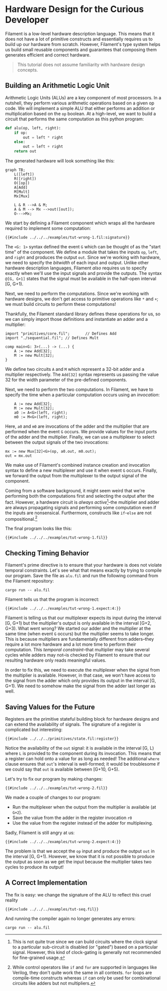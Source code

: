 # Hardware Design for the Curious Developer

Filament is a low-level hardware description language. This means that it does not have a lot of primitive constructs and essentially requires us to build up our hardware from scratch. However, Filament's type system helps us build small reusable components and guarantees that composing them generates efficient and correct hardware.

> This tutorial does not assume familiarity with hardware design concepts.

## Building an Arithmetic Logic Unit

Arithmetic Logic Units (ALUs) are a key component of most processors. In a nutshell, they perform various arithmetic operations based on a given op code. We will implement a simple ALU that either performs an addition or multiplication based on the `op` boolean. At a high-level, we want to build a circuit that performs the same computation as this python program:

```python
def alu(op, left, right):
    if op:
        out = left * right
    else:
        out = left + right
    return out
```

The generated hardware will look something like this:
```mermaid
graph TB;
    L([left])
    R([right])
    O([op])
    A[Add]
    M[Mult]
    Mx[Mux]

    L & R -->A & M;
    A & M --> Mx -->out([out]);
    O--->Mx;
```

We start by defining a Filament component which wraps all the hardware required to implement some computation:
```filament
{{#include ../../../examples/tut-wrong-1.fil:signature}}
```

The `<G: 1>` syntax defined the event `G` which can be thought of as the "start time" of the component.
We define a module that takes the inputs `op`, `left`, and `right` and produces the output `out`.
Since we're working with hardware, we need to specify the *bitwidth* of each input and output.
Unlike other hardware description languages, Filament *also* requires us to specify exactly when we'll use the input signals and provide the outputs. The syntax `@[G, G+1]` states that the signal must be available in the half-open interval [G, G+1).

Next, we need to perform the computations. Since we're working with hardware designs, we don't get access to primitive operations like `*` and `+`; we must build circuits to perform these computations!

Thankfully, the Filament standard library defines these operations for us, so we can simply import those definitions and instantiate an adder and a multiplier:
```filament
import "primitives/core.fil";       // Defines Add
import "./sequential.fil"; // Defines Mult

comp main<G: 3>(...) -> (...) {
    A := new Add[32];
    M := new Mult[32];
}
```

We define two circuits `A` and `M` which represent a 32-bit adder and a multiplier respectively. The `Add[32]` syntax represents us passing the value 32 for the width parameter of the pre-defined components.

Next, we need to perform the two computations. In Filament, we have to specify the time when a particular computation occurs using an *invocation*:
```filament
    A := new Add[32];
    M := new Mult[32];
    a0 := A<G>(left, right);
    m0 := M<G>(left, right);
```

Here, `a0` and `m0` are invocations of the adder and the multiplier that are performed when the event `G` occurs. We provide values for the input ports of the adder and the multiplier. Finally, we can use a multiplexer to select between the output signals of the two invocations:
```filament
mx := new Mux[32]<G>(op, a0.out, m0.out);
out = mx.out
```

We make use of Filament's combined instance creation and invocation syntax to define a new multiplexer and use it when event `G` occurs. Finally, we forward the output from the multiplexer to the output signal of the component.

Coming from a software background, it might seem weird that we're performing both the computations first and selecting the output after the fact. However, a hardware circuit is *always active*[^clock-gating]–the multiplier and adder are always propagating signals and performing some computation even if the inputs are nonsensical. Furthermore, constructs like `if`-`else` are not compositional.[^control-comp]

The final program looks like this:
```filament
{{#include ../../../examples/tut-wrong-1.fil}}
```

## Checking Timing Behavior

Filament's prime directive is to ensure that your hardware is does not violate temporal constraints.
Let's see what that means exactly by trying to compile our program.
Save the file as `alu.fil` and run the following command from the Filament repository:
```
cargo run -- alu.fil
```

Filament tells us that the program is incorrect:
```filament
{{#include ../../../examples/tut-wrong-1.expect:4:}}
```

Filament is telling us that our multiplexer expects its input during the interval [G, G+1) but the multiplier's output is only available in the interval [G+2, G+3).
What went wrong? We started our adder and the multiplier at the same time (when event `G` occurs) but the multiplier seems to take longer.
This is because multipliers are fundamentally different from adders–they require a lot more hardware and a lot more time to perform their computation.
This *temporal constraint*–that multiplier may take several cycles while adders may not–is checked by Filament to ensure that our resulting hardware only reads meaningful values.

In order to fix this, we need to execute the multiplexer when the signal from the multiplier is available. However, in that case, we won't have access to the signal from the adder which only provides its output in the interval [G, G+1). We need to somehow make the signal from the adder last longer as well.

## Saving Values for the Future

Registers are the primitive stateful building block for hardware designs and can extend the availability of signals. The signature of a register is complicated but interesting:
```filament
{{#include ../../../primitives/state.fil:register}}
```

Notice the availability of the `out` signal: it is available in the interval [G, L) where `L` is provided to the component during its invocation.
This means that a register can hold onto a value for as long as needed!
The additional `where` clause ensures that `out`'s interval is well-formed; it would be troublesome if we could say that `out` is available between [G+10, G+5).

Let's try to fix our program by making changes:
```filament
{{#include ../../../examples/tut-wrong-2.fil}}
```
We made a couple of changes to our program:
- Run the multiplexer when the output from the multiplier is available (at `G+2`).
- Save the value from the adder in the register invocation `r0`
- Use the value from the register instead of the adder for multiplexing.


Sadly, Filament is still angry at us:
```
{{#include ../../../examples/tut-wrong-2.expect:4:}}
```

The problem is that we accept the `op` input and produce the output `out` in the interval [G, G+1). However, we know that it is not possible to produce the output as soon as we get the input because the multiplier takes two cycles to produce its output!

## A Correct Implementation

The fix is easy: we change the signature of the ALU to reflect this cruel reality
```filament
{{#include ../../../examples/tut-seq.fil}}
```

And running the compiler again no longer generates any errors:
```
cargo run -- alu.fil
```


[^clock-gating]: This is not quite true since we can build circuits where the clock signal to a particular sub-circuit is disabled (or "gated") based on a particular signal. However, this kind of clock-gating is generally not recommended for fine-grained usage.

[^control-comp]: While control operators like `if` and `for` are supported in languages like Verilog, they don't quite work the same in all contexts. `for` loops are compile-time constructs whereas `if` can only be used for combinational circuits like adders but not multipliers.
